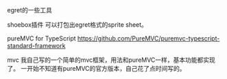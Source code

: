 ﻿egret的一些工具

shoebox插件  可以打包出egret格式的sprite sheet。

pureMVC for TypeScript
https://github.com/PureMVC/puremvc-typescript-standard-framework

mvc 我自己写的一个简单的mvc框架，用法和pureMVC一样，基本功能都实现了。
一开始不知道有pureMVC的官方版本，自己花了点时间写的。


